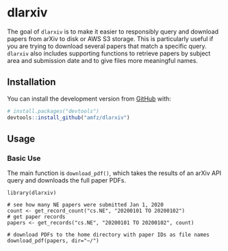 
# dlarxiv

<!-- badges: start -->
<!-- badges: end -->

The goal of `dlarxiv` is to make it easier to responsibly query and download papers from arXiv to disk or AWS S3 storage. This is particularly useful if you are trying to download several papers that match a specific query. `dlarxiv` also includes supporting functions to retrieve papers by subject area and submission date and to give files more meaningful names.

## Installation

You can install the development version from
[GitHub](https://github.com/) with:

``` r
# install.packages("devtools")
devtools::install_github("amfz/dlarxiv")

```
## Usage

### Basic Use

The main function is `download_pdf()`, which takes the results of an arXiv API query and downloads the full paper PDFs.

```
library(dlarxiv)

# see how many NE papers were submitted Jan 1, 2020 
count <- get_record_count("cs.NE", "20200101 TO 20200102")
# get paper records
papers <- get_records("cs.NE", "20200101 TO 20200102", count)

# download PDFs to the home directory with paper IDs as file names
download_pdf(papers, dir="~/")
```

